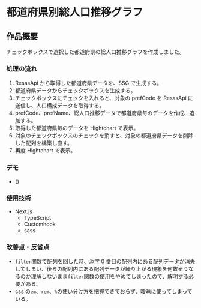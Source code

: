 # 都道府県別総人口推移グラフ

## 作品概要

チェックボックスで選択した都道府県の総人口推移グラフを作成しました。

### 処理の流れ

1. ResasApi から取得した都道府県データを、SSG で生成する。
2. 都道府県データからチェックボックスを生成する。
3. チェックボックスにチェックを入れると、対象の prefCode を ResasApi に送信し、人口構成データを取得する。
4. prefCode、prefName、総人口推移データで都道府県毎のデータを作成、追加する。
5. 取得した都道府県毎のデータを Hightchart で表示。
6. 対象のチェックボックスのチェックを消すと、対象の都道府県データを削除した配列を構築し直す。
7. 再度 Hightchart で表示。

### デモ

- ()

### 使用技術

- Next.js
  - TypeScript
  - Customhook
  - sass

### 改善点・反省点

- `filter`関数で配列を回した時、添字 0 番目の配列内にある配列データが消失してしまい、後ろの配列内にある配列データが繰り上がる現象を何故そうなるのか理解しないまま`filter`関数の使用をやめてしまったので、解明する必要がある。
- css の`em`、`rem`、`%`の使い分け方を把握できておらず、曖昧に使ってしまっている。
